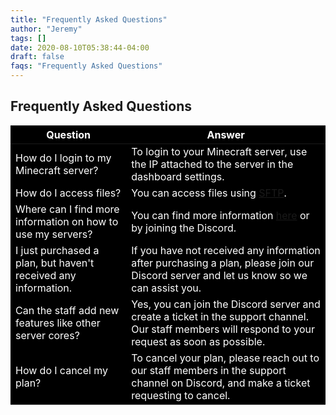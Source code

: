 ```yaml
---
title: "Frequently Asked Questions"
author: "Jeremy"
tags: []
date: 2020-08-10T05:38:44-04:00
draft: false
faqs: "Frequently Asked Questions"
---
```

<style>
table {
  background-color: black;  
  color: white;           
</style>


## Frequently Asked Questions

| Question                                                      | Answer                                                                                                    |
| ------------------------------------------------------------- | --------------------------------------------------------------------------------------------------------- |
| How do I login to my Minecraft server?                         | To login to your Minecraft server, use the IP attached to the server in the dashboard settings.           |
| How do I access files?                                        | You can access files using [SFTP](https://mcserverhosting.net/faqs/how-to-access-files-using-winscp/).      |
| Where can I find more information on how to use my servers?    | You can find more information [here](https://mcserverhosting.net/faqs) or by joining the Discord.          |
| I just purchased a plan, but haven't received any information. | If you have not received any information after purchasing a plan, please join our Discord server and let us know so we can assist you. |
| Can the staff add new features like other server cores?        | Yes, you can join the Discord server and create a ticket in the support channel. Our staff members will respond to your request as soon as possible. |
| How do I cancel my plan?                                      | To cancel your plan, please reach out to our staff members in the support channel on Discord, and make a ticket requesting to cancel.                                      |
